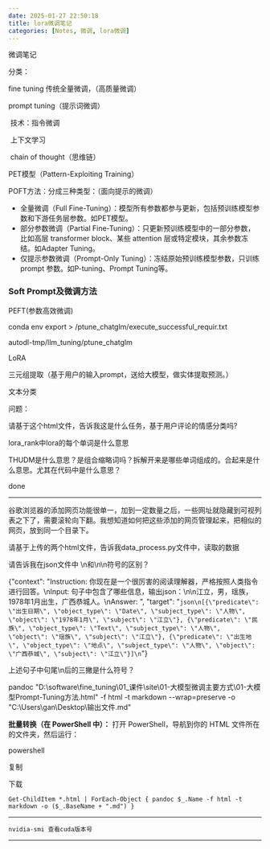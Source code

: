 ```yaml
---
date: 2025-01-27 22:50:18
title: lora微调笔记
categories: [Notes, 微调, lora微调]
---
```


微调笔记

分类：

fine tuning 传统全量微调，（高质量微调）

prompt tuning（提示词微调）

​	技术：指令微调

​		      上下文学习

​			chain of thought（思维链）

PET模型（Pattern-Exploiting Training）

POFT方法：分成三种类型：（面向提示的微调）

- 全量微调（Full Fine-Tuning）：模型所有参数都参与更新，包括预训练模型参数和下游任务层参数。如PET模型。
- 部分参数微调（Partial Fine-Tuning）：只更新预训练模型中的一部分参数，比如高层 transformer block、某些 attention 层或特定模块，其余参数冻结。如Adapter Tuning。
- 仅提示参数微调（Prompt-Only Tuning）：冻结原始预训练模型参数，只训练 prompt 参数。如P-tuning、Prompt Tuning等。

### Soft Prompt及微调方法

PEFT(参数高效微调)

conda env export > /ptune_chatglm/execute_successful_requir.txt

autodl-tmp/llm_tuning/ptune_chatglm

LoRA

三元组提取（基于用户的输入prompt，送给大模型，做实体提取预测。）

文本分类





问题：

请基于这个html文件，告诉我这是什么任务，基于用户评论的情感分类吗?

lora_rank中lora的每个单词是什么意思

THUDM是什么意思？是组合缩略词吗？拆解开来是哪些单词组成的。合起来是什么意思。尤其在代码中是什么意思？

done

----

谷歌浏览器的添加网页功能很单一，加到一定数量之后，一些网址就隐藏到可视列表之下了，需要滚轮向下翻。我想知道如何把这些添加的网页管理起来，把相似的网页，放到同一个目录下。

请基于上传的两个html文件，告诉我data_process.py文件中，读取的数据



请告诉我在json文件中 \n和\n\n符号的区别？



{"context": "Instruction: 你现在是一个很厉害的阅读理解器，严格按照人类指令进行回答。\nInput: 句子中包含了哪些信息，输出json：\n\n江立，男，瑶族，1978年1月出生，广西恭城人。\nAnswer: ", "target": "```json\n[{\"predicate\": \"出生日期\", \"object_type\": \"Date\", \"subject_type\": \"人物\", \"object\": \"1978年1月\", \"subject\": \"江立\"}, {\"predicate\": \"民族\", \"object_type\": \"Text\", \"subject_type\": \"人物\", \"object\": \"瑶族\", \"subject\": \"江立\"}, {\"predicate\": \"出生地\", \"object_type\": \"地点\", \"subject_type\": \"人物\", \"object\": \"广西恭城\", \"subject\": \"江立\"}]\n```"}

上述句子中句尾\n后的三撇是什么符号？

pandoc "D:\software\fine_tuning\01_课件\site\01-大模型微调主要方式\01-大模型Prompt-Tuning方法.html" -f html -t markdown --wrap=preserve -o "C:\Users\gan\Desktop\输出文件.md"



**批量转换（在 PowerShell 中）：**
打开 PowerShell，导航到你的 HTML 文件所在的文件夹，然后运行：

powershell



复制



下载

```
Get-ChildItem *.html | ForEach-Object { pandoc $_.Name -f html -t markdown -o ($_.BaseName + ".md") }
```

---

```
nvidia-smi 查看cuda版本号
```

----

















